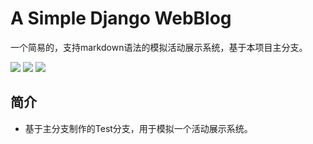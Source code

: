 # A Simple Django WebBlog

 一个简易的，支持markdown语法的模拟活动展示系统，基于本项目主分支。


![](https://img.shields.io/badge/author-Gaozih-%2366ccff)
![](https://img.shields.io/github/license/Gzh0821/WebBlog)
![](https://img.shields.io/github/stars/Gzh0821/WebBlog)


## 简介
- 基于主分支制作的Test分支，用于模拟一个活动展示系统。


